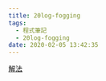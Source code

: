 ```yaml
---
title: 20log-fogging
tags:
  - 程式筆記
  - 20log-fogging
date: 2020-02-05 13:42:35
---
```

[解法](https://blog.csdn.net/qq_36818970/article/details/88797526)